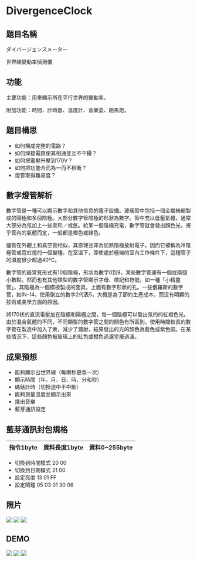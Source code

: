 # DivergenceClock
## 題目名稱
ダイバージェンスメーター

世界線變動率偵測儀

## 功能
主要功能：用來顯示所在平行世界的變動率。

附加功能：時間、計時器、溫度計、音樂盒、跑馬燈。

## 題目構思
- 如何構成完整的電路？
- 如何焊接電路使其相通並互不干擾？
- 如何把電壓升壓到170V？
- 如何把功能合而為一而不相衝？
- 燈管取得難易度？


## 數字燈管解析
數字管是一種可以顯示數字和其他信息的電子設備。玻璃管中包括一個金屬絲網製成的陽極和多個陰極。大部分數字管陰極的形狀為數字。管中充以低壓氣體，通常大部分為氖加上一些汞和／或氬。給某一個陰極充電，數字管就會發出顏色光，視乎管內的氣體而定，一般都是橙色或綠色。 

儘管在外觀上和真空管相似，其原理並非為加熱陰極放射電子。因而它被稱為冷陰極管或霓虹燈的一個變種。在室溫下，即使處於極端的室內工作條件下，這種管子的溫度很少超過40℃。

數字管的最常見形式有10個陰極，形狀為數字0到9，某些數字管還有一個或兩個小數點。然而也有其他類型的數字管顯示字母、標記和符號。如一種「小精靈管」，其陰極為一個模板製成的面具，上面有數字形狀的孔。一些俄羅斯的數字管，如IN-14，使用倒立的數字2代表5，大概是為了節約生產成本，而沒有明顯的技術或美學方面的原因。

將170伏的直流電壓加在陰極和陽極之間，每一個陰極可以發出氖的的紅橙色光。由於混合氣體的不同，不同類型的數字管之間的顏色有所區別。使用時間較長的數字管在製造中加入了汞，減少了濺射，結果發出的光的顏色為藍色或紫色調。在某些情況下，這些顏色被玻璃上的紅色或橙色過濾塗層過濾。

## 成果預想
- 能夠顯示出世界線（每兩秒更改一次）
- 顯示時間（年、月、日、時、分和秒）
- 碼錶計時（切換途中不中斷）
- 能夠測量溫度並顯示出來
- 播出音樂
- 藍芽通訊設定

## 藍芽通訊封包規格
指令1byte|資料長度1byte|資料0~255byte
-|-|-

- 切換到時間模式
20 00
- 切換到日期模式
21 00
- 設定亮度
13 01 FF
- 設定鬧鐘
05 03 01 30 06

## 照片
![](https://i.imgur.com/EKghmoQ.png)
![](https://i.imgur.com/0zbtbKi.png)
![](https://i.imgur.com/NxFucGy.png)

## DEMO
[![](http://img.youtube.com/vi/TVbxn__EGl4/0.jpg)](http://www.youtube.com/watch?v=TVbxn__EGl4 "")
[![](http://img.youtube.com/vi/hchnT9OHsEU/0.jpg)](http://www.youtube.com/watch?v=hchnT9OHsEU "")
[![](http://img.youtube.com/vi/RF2nmgLNfOo/0.jpg)](http://www.youtube.com/watch?v=RF2nmgLNfOo "")
